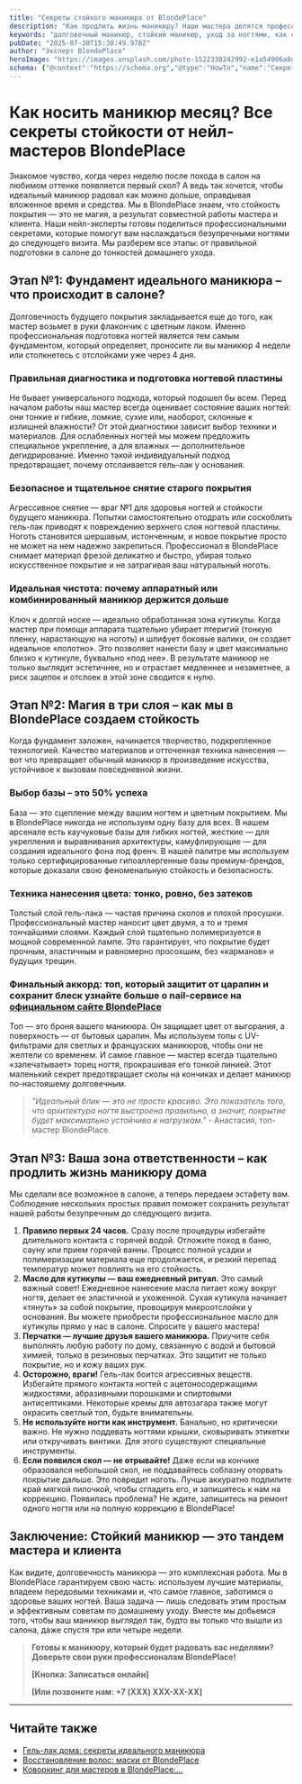 ```yaml
---
title: "Секреты стойкого маникюра от BlondePlace"
description: "Как продлить жизнь маникюру? Наши мастера делятся профессиональными секретами: от правильной подготовки ногтей до советов по домашнему уходу за покрытием."
keywords: "долговечный маникюр, стойкий маникюр, уход за ногтями, как сохранить маникюр, секреты мастера, гель-лак, BlondePlace"
pubDate: "2025-07-30T15:30:49.978Z"
author: "Эксперт BlondePlace"
heroImage: "https://images.unsplash.com/photo-1522338242992-e1a54906a8da?q=80&w=2070&auto=format&fit=crop"
schema: {"@context":"https://schema.org","@type":"HowTo","name":"Секреты стойкого маникюра от BlondePlace","description":"Как продлить жизнь маникюру? Наши мастера делятся профессиональными секретами: от правильной подготовки ногтей до советов по домашнему уходу за покрытием.","image":{"@type":"ImageObject","url":"https://images.unsplash.com/photo-1522338242992-e1a54906a8da?q=80&w=2070&auto=format&fit=crop"},"aggregateRating":{"@type":"AggregateRating","ratingValue":"4.9","reviewCount":333,"bestRating":"5","worstRating":"1"},"publisher":{"@type":"Organization","name":"Блог BlondePlace","logo":{"@type":"ImageObject","url":"https://blondeplace.netlify.app/favicon.ico"}},"mainEntityOfPage":{"@type":"WebPage","@id":"https://blondeplace.netlify.app/blog/sekrety-dolgovechnogo-manikyura/"}}
---
```

# Как носить маникюр месяц? Все секреты стойкости от нейл-мастеров BlondePlace

Знакомое чувство, когда через неделю после похода в салон на любимом оттенке появляется первый скол? А ведь так хочется, чтобы идеальный маникюр радовал как можно дольше, оправдывая вложенное время и средства. Мы в BlondePlace знаем, что стойкость покрытия — это не магия, а результат совместной работы мастера и клиента. Наши нейл-эксперты готовы поделиться профессиональными секретами, которые помогут вам наслаждаться безупречными ногтями до следующего визита. Мы разберем все этапы: от правильной подготовки в салоне до тонкостей домашнего ухода.

## Этап №1: Фундамент идеального маникюра – что происходит в салоне?

Долговечность будущего покрытия закладывается еще до того, как мастер возьмет в руки флакончик с цветным лаком. Именно профессиональная подготовка ногтей является тем самым фундаментом, который определяет, проносите ли вы маникюр 4 недели или столкнетесь с отслойками уже через 4 дня.

### Правильная диагностика и подготовка ногтевой пластины

Не бывает универсального подхода, который подошел бы всем. Перед началом работы наш мастер всегда оценивает состояние ваших ногтей: они тонкие и гибкие, ломкие, сухие или, наоборот, склонные к излишней влажности? От этой диагностики зависит выбор техники и материалов. Для ослабленных ногтей мы можем предложить специальное укрепление, а для влажных — дополнительное дегидрирование. Именно такой индивидуальный подход предотвращает, почему отслаивается гель-лак у основания.

### Безопасное и тщательное снятие старого покрытия

Агрессивное снятие — враг №1 для здоровья ногтей и стойкости будущего маникюра. Попытки самостоятельно отодрать или соскоблить гель-лак приводят к повреждению верхнего слоя ногтевой пластины. Ноготь становится шершавым, истонченным, и новое покрытие просто не может на нем надежно закрепиться. Профессионал в BlondePlace снимает материал фрезой деликатно и быстро, убирая только искусственное покрытие и не затрагивая ваш натуральный ноготь.

### Идеальная чистота: почему аппаратный или комбинированный маникюр держится дольше

Ключ к долгой носке — идеально обработанная зона кутикулы. Когда мастер при помощи аппарата тщательно убирает птеригий (тонкую пленку, нарастающую на ноготь) и шлифует боковые валики, он создает идеальное «полотно». Это позволяет нанести базу и цвет максимально близко к кутикуле, буквально «под нее». В результате маникюр не только выглядит эстетичнее, но и отрастает медленнее и незаметнее, а риск зацепок и отслоек в этой зоне сводится к нулю.

## Этап №2: Магия в три слоя – как мы в BlondePlace создаем стойкость

Когда фундамент заложен, начинается творчество, подкрепленное технологией. Качество материалов и отточенная техника нанесения — вот что превращает обычный маникюр в произведение искусства, устойчивое к вызовам повседневной жизни.

### Выбор базы – это 50% успеха

База — это сцепление между вашим ногтем и цветным покрытием. Мы в BlondePlace никогда не используем одну базу для всех. В нашем арсенале есть каучуковые базы для гибких ногтей, жесткие — для укрепления и выравнивания архитектуры, камуфлирующие — для создания идеального фона под френч. В нашей палитре мы используем только сертифицированные гипоаллергенные базы премиум-брендов, которые доказали свою феноменальную стойкость и безопасность.

### Техника нанесения цвета: тонко, ровно, без затеков

Толстый слой гель-лака — частая причина сколов и плохой просушки. Профессиональный мастер наносит цвет двумя, а то и тремя тончайшими слоями. Каждый слой тщательно полимеризуется в мощной современной лампе. Это гарантирует, что покрытие будет прочным, эластичным и равномерно просохшим, без «карманов» и будущих трещин.

### Финальный аккорд: топ, который защитит от царапин и сохранит блеск узнайте больше о nail-сервисе на <a href="https://blondeplace.ru/#services" target="_blank" rel="nofollow">официальном сайте BlondePlace</a>

Топ — это броня вашего маникюра. Он защищает цвет от выгорания, а поверхность — от бытовых царапин. Мы используем топы с UV-фильтрами для светлых и французских маникюров, чтобы они не желтели со временем. И самое главное — мастер всегда тщательно «запечатывает» торец ногтя, прокрашивая его тонкой линией. Этот маленький секрет предотвращает сколы на кончиках и делает маникюр по-настояшему долговечным.

> *"Идеальный блик — это не просто красиво. Это показатель того, что архитектура ногтя выстроена правильно, а значит, покрытие будет максимально устойчиво к нагрузкам."* - Анастасия, топ-мастер BlondePlace.

## Этап №3: Ваша зона ответственности – как продлить жизнь маникюру дома

Мы сделали все возможное в салоне, а теперь передаем эстафету вам. Соблюдение нескольких простых правил поможет сохранить результат нашей работы безупречным до следующего визита.

1.  **Правило первых 24 часов.** Сразу после процедуры избегайте длительного контакта с горячей водой. Отложите поход в баню, сауну или прием горячей ванны. Процесс полной усадки и полимеризации материала еще продолжается, и резкий перепад температур может повлиять на его стойкость.
2.  **Масло для кутикулы — ваш ежедневный ритуал.** Это самый важный совет! Ежедневное нанесение масла питает кожу вокруг ногтя, делает ее эластичной и ухоженной. Сухая кутикула начинает «тянуть» за собой покрытие, провоцируя микроотслойки у основания. Вы можете приобрести профессиональное масло для кутикулы прямо у нас в салоне. Спросите у вашего мастера!
3.  **Перчатки — лучшие друзья вашего маникюра.** Приучите себя выполнять любую работу по дому, связанную с водой и бытовой химией, только в резиновых перчатках. Это защитит не только покрытие, но и кожу ваших рук.
4.  **Осторожно, враги!** Гель-лак боится агрессивных веществ. Избегайте прямого контакта ногтей с ацетоносодержащими жидкостями, абразивными порошками и спиртовыми антисептиками. Некоторые кремы для автозагара также могут окрасить светлый топ, будьте внимательны.
5.  **Не используйте ногти как инструмент.** Банально, но критически важно. Не нужно поддевать ногтями крышки, сковыривать этикетки или откручивать винтики. Для этого существуют специальные инструменты.
6.  **Если появился скол — не отрывайте!** Даже если на кончике образовался небольшой скол, не поддавайтесь соблазну оторвать покрытие дальше. Это повредит ноготь. Лучше аккуратно подпилите край мягкой пилочкой, чтобы сгладить его, и запишитесь к нам на коррекцию. Появилась проблема? Не ждите, запишитесь на ремонт одного ногтя или на полную коррекцию в BlondePlace!

## Заключение: Стойкий маникюр — это тандем мастера и клиента

Как видите, долговечность маникюра — это комплексная работа. Мы в BlondePlace гарантируем свою часть: используем лучшие материалы, владеем передовыми техниками и, что самое главное, заботимся о здоровье ваших ногтей. Ваша задача — лишь следовать этим простым и эффективным советам по домашнему уходу. Вместе мы добьемся того, чтобы ваш маникюр выглядел так, будто вы только что вышли из салона, даже спустя три или четыре недели.

> **Готовы к маникюру, который будет радовать вас неделями? Доверьте свои руки профессионалам BlondePlace!**
>
> **[Кнопка: Записаться онлайн]**
>
> **[Или позвоните нам: +7 (XXX) XXX-XX-XX]**

---

## Читайте также

*   [Гель-лак дома: секреты идеального маникюра](/blog/gel-lak-v-domashnih-usloviyah/)
*   [Восстановление волос: маски от BlondePlace](/blog/maski-dlya-povrezhdennyh-volos/)
*   [Коворкинг для мастеров в BlondePlace:...](/blog/kovorking-dlya-mastera/)

